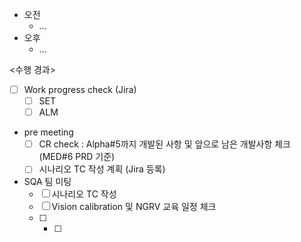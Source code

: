 - 오전
	- ...
- 오후
	- ...

<수행 경과>
- [ ] Work progress check (Jira)
	- [ ] SET
	- [ ] ALM

- pre meeting
	- [ ] CR check : Alpha#5까지 개발된 사항 및 앞으로 남은 개발사항 체크 (MED#6 PRD 기준)
	- [ ] 시나리오 TC 작성 계획 (Jira 등록)

- SQA 팀 미팅
	- [ ] 시나리오 TC 작성
	- [ ] Vision calibration 및 NGRV 교육 일정 체크
	- [ ] 	- [ ] 